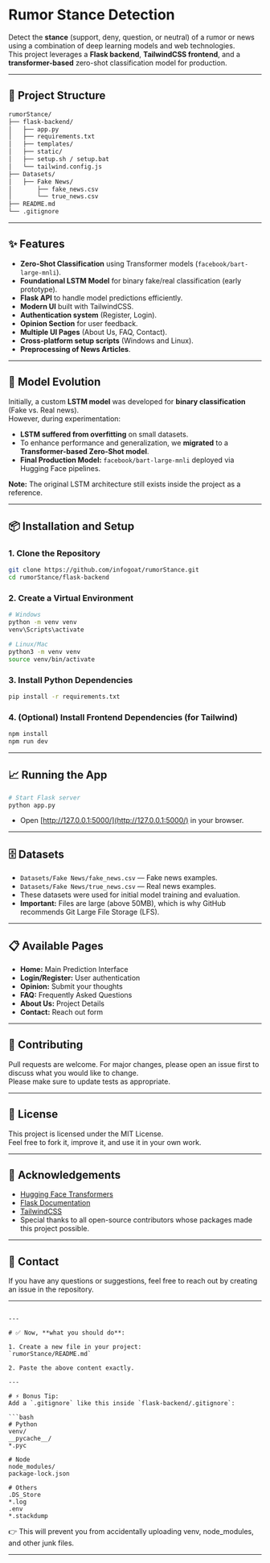 
# Rumor Stance Detection

Detect the **stance** (support, deny, question, or neutral) of a rumor or news using a combination of deep learning models and web technologies.  
This project leverages a **Flask backend**, **TailwindCSS frontend**, and a **transformer-based** zero-shot classification model for production.

---

## 🚀 Project Structure

```bash
rumorStance/
├── flask-backend/
│   ├── app.py
│   ├── requirements.txt
│   ├── templates/
│   ├── static/
│   ├── setup.sh / setup.bat
│   └── tailwind.config.js
├── Datasets/
│   ├── Fake News/
│       ├── fake_news.csv
│       └── true_news.csv
├── README.md
└── .gitignore
```

---

## ✨ Features

- **Zero-Shot Classification** using Transformer models (`facebook/bart-large-mnli`).
- **Foundational LSTM Model** for binary fake/real classification (early prototype).
- **Flask API** to handle model predictions efficiently.
- **Modern UI** built with TailwindCSS.
- **Authentication system** (Register, Login).
- **Opinion Section** for user feedback.
- **Multiple UI Pages** (About Us, FAQ, Contact).
- **Cross-platform setup scripts** (Windows and Linux).
- **Preprocessing of News Articles**.

---

## 🧠 Model Evolution

Initially, a custom **LSTM model** was developed for **binary classification** (Fake vs. Real news).  
However, during experimentation:

- **LSTM suffered from overfitting** on small datasets.
- To enhance performance and generalization, we **migrated** to a **Transformer-based Zero-Shot model**.
- **Final Production Model:** `facebook/bart-large-mnli` deployed via Hugging Face pipelines.

**Note:** The original LSTM architecture still exists inside the project as a reference.

---

## 📦 Installation and Setup

### 1. Clone the Repository

```bash
git clone https://github.com/infogoat/rumorStance.git
cd rumorStance/flask-backend
```

### 2. Create a Virtual Environment

```bash
# Windows
python -m venv venv
venv\Scripts\activate

# Linux/Mac
python3 -m venv venv
source venv/bin/activate
```

### 3. Install Python Dependencies

```bash
pip install -r requirements.txt
```

### 4. (Optional) Install Frontend Dependencies (for Tailwind)

```bash
npm install
npm run dev
```

---

## 📈 Running the App

```bash
# Start Flask server
python app.py
```

- Open [http://127.0.0.1:5000/](http://127.0.0.1:5000/) in your browser.

---

## 🗄️ Datasets

- `Datasets/Fake News/fake_news.csv` — Fake news examples.
- `Datasets/Fake News/true_news.csv` — Real news examples.
- These datasets were used for initial model training and evaluation.
- **Important:** Files are large (above 50MB), which is why GitHub recommends Git Large File Storage (LFS).

---

## 📋 Available Pages

- **Home:** Main Prediction Interface
- **Login/Register:** User authentication
- **Opinion:** Submit your thoughts
- **FAQ:** Frequently Asked Questions
- **About Us:** Project Details
- **Contact:** Reach out form

---

## 🤝 Contributing

Pull requests are welcome. For major changes, please open an issue first to discuss what you would like to change.  
Please make sure to update tests as appropriate.

---

## 📜 License

This project is licensed under the MIT License.  
Feel free to fork it, improve it, and use it in your own work.

---

## 🙏 Acknowledgements

- [Hugging Face Transformers](https://huggingface.co/transformers/)
- [Flask Documentation](https://flask.palletsprojects.com/)
- [TailwindCSS](https://tailwindcss.com/)
- Special thanks to all open-source contributors whose packages made this project possible.

---

## 💬 Contact

If you have any questions or suggestions, feel free to reach out by creating an issue in the repository.

---
```

---

# ✅ Now, **what you should do**:

1. Create a new file in your project:  
`rumorStance/README.md`

2. Paste the above content exactly.

---

# ⚡ Bonus Tip:
Add a `.gitignore` like this inside `flask-backend/.gitignore`:

```bash
# Python
venv/
__pycache__/
*.pyc

# Node
node_modules/
package-lock.json

# Others
.DS_Store
*.log
.env
*.stackdump
```

👉 This will prevent you from accidentally uploading venv, node_modules, and other junk files.

---
